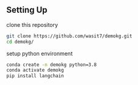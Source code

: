 ## Setting Up
clone this repository
```bash
git clone https://github.com/wasit7/demokg.git
cd demokg/
```

setup python environment
```bash
conda create -n demokg python=3.8
conda activate demokg
pip install langchain
```